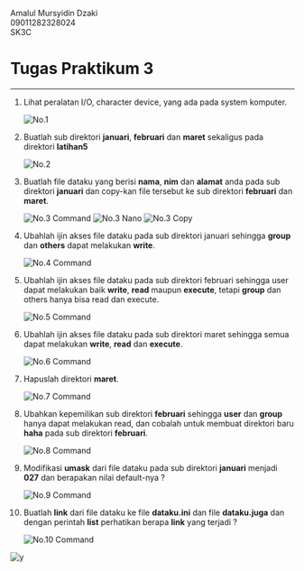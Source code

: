 Amalul Mursyidin Dzaki  
09011282328024  
SK3C

# Tugas Praktikum 3

---

1. Lihat peralatan I/O, character device, yang ada pada system komputer.

   ![No.1](Resources/no1.png)

2. Buatlah sub direktori **januari**, **februari** dan **maret** sekaligus pada direktori **latihan5**

   ![No.2](Resources/no2.png)

3. Buatlah file dataku yang berisi **nama**, **nim** dan **alamat** anda pada sub direktori **januari** dan copy-kan file tersebut ke sub direktori **februari** dan **maret**.

   ![No.3 Command](Resources/no3a.png)
   ![No.3 Nano](Resources/no3b.png)
   ![No.3 Copy](Resources/no3c.png)

4. Ubahlah ijin akses file dataku pada sub direktori januari sehingga **group** dan **others** dapat melakukan **write**.

   ![No.4 Command](Resources/no4.png)

5. Ubahlah ijin akses file dataku pada sub direktori februari sehingga user dapat melakukan baik **write**, **read** maupun **execute**, tetapi **group** dan others hanya bisa read dan execute.

   ![No.5 Command](Resources/no5.png)

6. Ubahlah ijin akses file dataku pada sub direktori maret sehingga semua dapat melakukan **write**, **read** dan **execute**.

   ![No.6 Command](Resources/no6.png)

7. Hapuslah direktori **maret**.

   ![No.7 Command](Resources/no7.png)

8. Ubahkan kepemilikan sub direktori **februari** sehingga **user** dan **group** hanya dapat melakukan read, dan cobalah untuk membuat direktori baru **haha** pada sub direktori **februari**.

   ![No.8 Command](Resources/no8.png)

9.  Modifikasi **umask** dari file dataku pada sub direktori **januari** menjadi **027** dan berapakan nilai default-nya ?

    ![No.9 Command](Resources/no9.png)

10. Buatlah **link** dari file dataku ke file **dataku.ini** dan file **dataku.juga** dan dengan perintah **list** perhatikan berapa **link** yang terjadi ?
 
    ![No.10 Command](Resources/no10.png)

![y](Resources/y.gif)